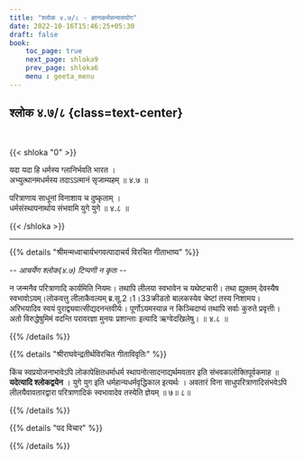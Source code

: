 ```yaml
---
title: "श्लोक ४.७/८ - ज्ञानकर्मसन्यसयोग"
date: 2022-10-16T15:46:25+05:30
draft: false
book:
    toc_page: true
    next_page: shloka9
    prev_page: shloka6
    menu : geeta_menu
---
```




## श्लोक ४.७/८ {class=text-center}

<br/>

{{< shloka  "0"  >}}

यदा यदा हि धर्मस्य ग्लानिर्भवति भारत ।  
अभ्युत्थानमधर्मस्य तदाऽऽत्मानं सृजाम्यहम् ॥ ४.७ ॥

परित्राणाय साधूनां विनाशाय च दुष्कृताम् ।  
धर्मसंस्थापनार्थाय संभवामि युगे युगे ॥ ४.८ ॥


{{< /shloka >}}

---


{{% details "श्रीमन्मध्वाचार्यभगवत्पादाचर्य विरचित  गीताभाष्य" %}}

 -- *आचर्येण श्लोक(४.७) टिप्पणी न कृतः* --

न जन्मनैव परित्राणादि कार्यमिति नियमः। तथापि लीलया 
स्वभावेन च यथेष्टचारी। तथा ह्युक्तम् देवस्यैष 
स्वभावोऽयम्।लोकवत्तु लीलाकैवल्यम् ब्र.सू.2।1।33क्रीडतो 
बालकस्येव चेष्टां तस्य निशामय। अरिभयादिव स्वयं 
पुराद्व्यवात्सीद्यदनन्तवीर्यः। पूर्णोऽयमस्यान्न न 
किञ्चिदाप्यं तथापि सर्वाः कुरुते प्रवृत्तीः। अतो 
विरुद्धेषुमिमं वदन्ति परावरज्ञा मुनयः प्रशान्ताः 
इत्यादि ऋग्वेदखिलेषु। ॥ ४.८ ॥  


{{% /details %}}



{{% details "श्रीराघवेन्द्रतीर्थविरचित गीताविवृतिः" %}}

किंच स्वप्रयोजनाभावेऽपि लोकापेक्षितधर्माधर्म 
स्थापनोत्सादनाद्यर्थमवतार इति संभवकालोक्तिपूर्वकमाह ॥ 
**यदेत्यादि श्लोकद्वयेन** । युगे युग इति
धर्महान्यधर्मवृद्धिकाल इत्यर्थः । अवतारं विना 
साधुपरित्राणादिसंभवेऽपि
लीलयैवावतारद्वारा परित्राणादिकं स्वभावादेव 
तस्येति ज्ञेयम्‌ ॥ ७॥ ८॥

{{% /details %}}



{{% details "पद विचार" %}}


{{% /details %}}
